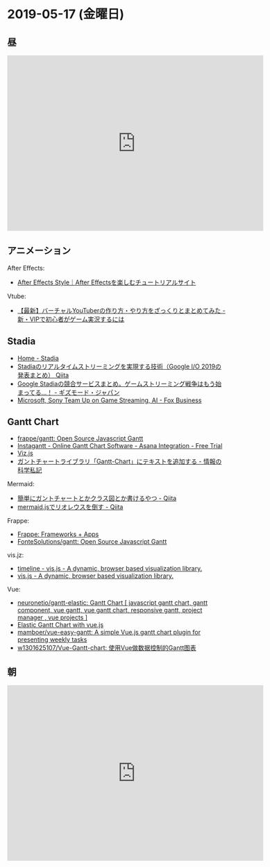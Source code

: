 # 2019-05-17 (金曜日)

## 昼

<iframe height='405' width='590' frameborder='0' allowtransparency='true' scrolling='no' src='https://www.strava.com/activities/2374018886/embed/634e16f78812c973c78951d27fc3d51074906a55'></iframe>

## アニメーション

After Effects:

- [After Effects Style｜After Effectsを楽しむチュートリアルサイト](https://ae-style.net/)

Vtube:

- [【最新】バーチャルYouTuberの作り方・やり方をざっくりとまとめてみた - 新・VIPで初心者がゲーム実況するには](https://vip-jikkyo.net/how-to-be-a-virtual-youtuber)


## Stadia

- [Home - Stadia](https://stadia.dev/)
- [Stadiaのリアルタイムストリーミングを実現する技術（Google I/O 2019の発表まとめ）   Qiita](https://qiita.com/kkoiwai/items/584b7a9317afd3ca9406)
- [Google Stadiaの競合サービスまとめ。ゲームストリーミング戦争はもう始まってる…！ - ギズモード・ジャパン](https://www.gizmodo.jp/2019/04/all-the-game-streaming-services-google-stadia.html)
- [Microsoft, Sony Team Up on Game Streaming, AI - Fox Business](https://www.foxbusiness.com/features/microsoft-sony-team-up-on-game-streaming-ai)

## Gantt Chart

- [frappe/gantt: Open Source Javascript Gantt](https://github.com/frappe/gantt)
- [Instagantt - Online Gantt Chart Software - Asana Integration - Free Trial](https://instagantt.com/)
- [Viz.js](http://viz-js.com/)
- [ガントチャートライブラリ「Gantt-Chart」にテキストを追加する - 情報の科学私記](https://maruzhang.hatenablog.com/entry/2018/10/13/134255)

Mermaid:

- [簡単にガントチャートとかクラス図とか書けるやつ - Qiita](https://qiita.com/rana_kualu/items/da394fd33ce019bf0ba7)
- [mermaid.jsでリオレウスを倒す - Qiita](https://qiita.com/suzuki_sh/items/659d12380c83108d49bb)

Frappe:

- [Frappe: Frameworks + Apps](https://frappe.io/gantt)
- [FonteSolutions/gantt: Open Source Javascript Gantt](https://github.com/FonteSolutions/gantt)

vis.jz:

- [timeline - vis.js - A dynamic, browser based visualization library.](http://visjs.org/docs/timeline/)
- [vis.js - A dynamic, browser based visualization library.](http://visjs.org/)

Vue:

- [neuronetio/gantt-elastic: Gantt Chart [ javascript gantt chart, gantt component, vue gantt, vue gantt chart, responsive gantt, project manager , vue projects ]](https://github.com/neuronetio/gantt-elastic)
- [Elastic Gantt Chart with vue.js](https://vuejsexamples.com/elastic-gantt-chart-with-vue-js/)
- [mamboer/vue-easy-gantt: A simple Vue.js gantt chart plugin for presenting weekly tasks](https://github.com/mamboer/vue-easy-gantt)
- [w1301625107/Vue-Gantt-chart: 使用Vue做数据控制的Gantt图表](https://github.com/w1301625107/Vue-Gantt-chart)

## 朝

<iframe height='405' width='590' frameborder='0' allowtransparency='true' scrolling='no' src='https://www.strava.com/activities/2374018883/embed/2109d1e4184d5de2a978a6efadcc19927885a757'></iframe>
